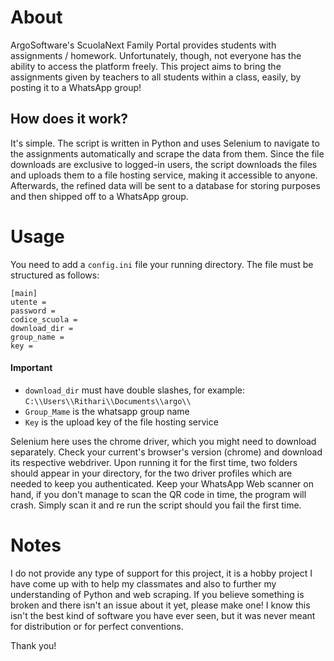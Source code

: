 # About
ArgoSoftware's ScuolaNext Family Portal provides students with assignments / homework.
Unfortunately, though, not everyone has the ability to access the platform freely. 
This project aims to bring the assignments given by teachers to all students within a class, easily, by posting it to a WhatsApp group!

## How does it work?
It's simple. The script is written in Python and uses Selenium to navigate to the assignments automatically and scrape the data from them.
Since the file downloads are exclusive to logged-in users, the script downloads the files and uploads them to a file hosting service, making it accessible to anyone. 
Afterwards, the refined data will be sent to a database for storing purposes and then shipped off to a WhatsApp group.

# Usage
You need to add a `config.ini` file your running directory. The file must be structured as follows: 
```
[main]
utente =
password =
codice_scuola =
download_dir =
group_name =
key =
```
#### Important
* `download_dir` must have double slashes, for example: `C:\\Users\\Rithari\\Documents\\argo\\`
* `Group_Mame` is the whatsapp group name
* `Key` is the upload key of the file hosting service

Selenium here uses the chrome driver, which you might need to download separately. Check your current's browser's version (chrome) and download its respective webdriver.
Upon running it for the first time, two folders should appear in your directory, for the two driver profiles which are needed to keep you authenticated. 
Keep your WhatsApp Web scanner on hand, if you don't manage to scan the QR code in time, the program will crash. Simply scan it and re run the script should you fail the first time. 



# Notes
I do not provide any type of support for this project, it is a hobby project I have come up with to help my classmates and also to further my understanding of Python and web scraping.
If you believe something is broken and there isn't an issue about it yet, please make one! 
I know this isn't the best kind of software you have ever seen, but it was never meant for distribution or for perfect conventions.

Thank you!
